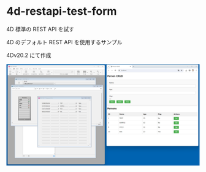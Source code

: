 # 4d-restapi-test-form

4D 標準の REST API を試す

4D のデフォルト REST API を使用するサンプル

4Dv20.2 にて作成

![image](./img/image.png)

